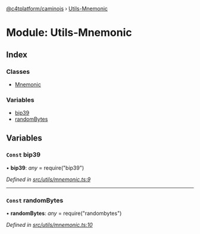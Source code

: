 [@c4tplatform/caminojs](../README.md) › [Utils-Mnemonic](utils_mnemonic.md)

# Module: Utils-Mnemonic

## Index

### Classes

* [Mnemonic](../classes/utils_mnemonic.mnemonic.md)

### Variables

* [bip39](utils_mnemonic.md#const-bip39)
* [randomBytes](utils_mnemonic.md#const-randombytes)

## Variables

### `Const` bip39

• **bip39**: *any* = require("bip39")

*Defined in [src/utils/mnemonic.ts:9](https://github.com/chain4travel/caminojs/blob/8077d740/src/utils/mnemonic.ts#L9)*

___

### `Const` randomBytes

• **randomBytes**: *any* = require("randombytes")

*Defined in [src/utils/mnemonic.ts:10](https://github.com/chain4travel/caminojs/blob/8077d740/src/utils/mnemonic.ts#L10)*

